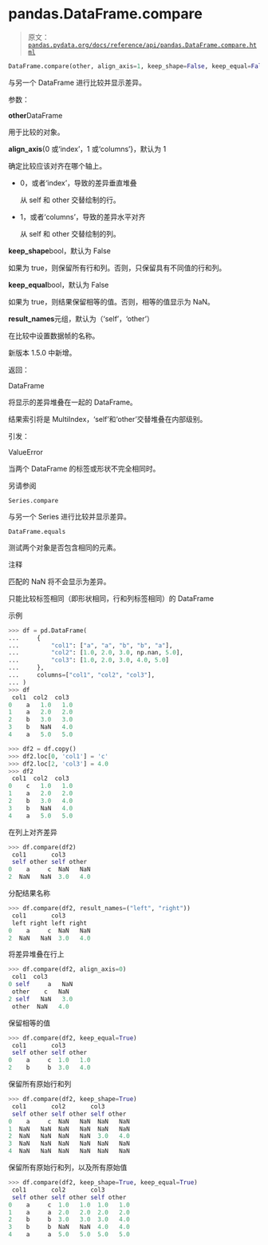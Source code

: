 # pandas.DataFrame.compare

> 原文：[`pandas.pydata.org/docs/reference/api/pandas.DataFrame.compare.html`](https://pandas.pydata.org/docs/reference/api/pandas.DataFrame.compare.html)

```py
DataFrame.compare(other, align_axis=1, keep_shape=False, keep_equal=False, result_names=('self', 'other'))
```

与另一个 DataFrame 进行比较并显示差异。

参数：

**other**DataFrame

用于比较的对象。

**align_axis**{0 或‘index’，1 或‘columns’}，默认为 1

确定比较应该对齐在哪个轴上。

+   0，或者‘index’，导致的差异垂直堆叠

    从 self 和 other 交替绘制的行。

+   1，或者‘columns’，导致的差异水平对齐

    从 self 和 other 交替绘制的列。

**keep_shape**bool，默认为 False

如果为 true，则保留所有行和列。否则，只保留具有不同值的行和列。

**keep_equal**bool，默认为 False

如果为 true，则结果保留相等的值。否则，相等的值显示为 NaN。

**result_names**元组，默认为（‘self’，‘other’）

在比较中设置数据帧的名称。

新版本 1.5.0 中新增。

返回：

DataFrame

将显示的差异堆叠在一起的 DataFrame。

结果索引将是 MultiIndex，‘self’和‘other’交替堆叠在内部级别。

引发：

ValueError

当两个 DataFrame 的标签或形状不完全相同时。

另请参阅

`Series.compare`

与另一个 Series 进行比较并显示差异。

`DataFrame.equals`

测试两个对象是否包含相同的元素。

注释

匹配的 NaN 将不会显示为差异。

只能比较标签相同（即形状相同，行和列标签相同）的 DataFrame

示例

```py
>>> df = pd.DataFrame(
...     {
...         "col1": ["a", "a", "b", "b", "a"],
...         "col2": [1.0, 2.0, 3.0, np.nan, 5.0],
...         "col3": [1.0, 2.0, 3.0, 4.0, 5.0]
...     },
...     columns=["col1", "col2", "col3"],
... )
>>> df
 col1  col2  col3
0    a   1.0   1.0
1    a   2.0   2.0
2    b   3.0   3.0
3    b   NaN   4.0
4    a   5.0   5.0 
```

```py
>>> df2 = df.copy()
>>> df2.loc[0, 'col1'] = 'c'
>>> df2.loc[2, 'col3'] = 4.0
>>> df2
 col1  col2  col3
0    c   1.0   1.0
1    a   2.0   2.0
2    b   3.0   4.0
3    b   NaN   4.0
4    a   5.0   5.0 
```

在列上对齐差异

```py
>>> df.compare(df2)
 col1       col3
 self other self other
0    a     c  NaN   NaN
2  NaN   NaN  3.0   4.0 
```

分配结果名称

```py
>>> df.compare(df2, result_names=("left", "right"))
 col1       col3
 left right left right
0    a     c  NaN   NaN
2  NaN   NaN  3.0   4.0 
```

将差异堆叠在行上

```py
>>> df.compare(df2, align_axis=0)
 col1  col3
0 self     a   NaN
 other    c   NaN
2 self   NaN   3.0
 other  NaN   4.0 
```

保留相等的值

```py
>>> df.compare(df2, keep_equal=True)
 col1       col3
 self other self other
0    a     c  1.0   1.0
2    b     b  3.0   4.0 
```

保留所有原始行和列

```py
>>> df.compare(df2, keep_shape=True)
 col1       col2       col3
 self other self other self other
0    a     c  NaN   NaN  NaN   NaN
1  NaN   NaN  NaN   NaN  NaN   NaN
2  NaN   NaN  NaN   NaN  3.0   4.0
3  NaN   NaN  NaN   NaN  NaN   NaN
4  NaN   NaN  NaN   NaN  NaN   NaN 
```

保留所有原始行和列，以及所有原始值

```py
>>> df.compare(df2, keep_shape=True, keep_equal=True)
 col1       col2       col3
 self other self other self other
0    a     c  1.0   1.0  1.0   1.0
1    a     a  2.0   2.0  2.0   2.0
2    b     b  3.0   3.0  3.0   4.0
3    b     b  NaN   NaN  4.0   4.0
4    a     a  5.0   5.0  5.0   5.0 
```
